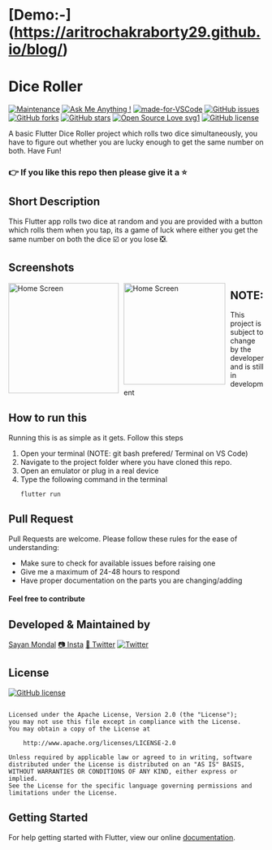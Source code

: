 # [Demo:-] (https://aritrochakraborty29.github.io/blog/) 


# Dice Roller
[![Maintenance](https://img.shields.io/badge/Maintained%3F-yes-green.svg)](https://GitHub.com/Naereen/StrapDown.js/graphs/commit-activity) [![Ask Me Anything !](https://img.shields.io/badge/Ask%20me-anything-1abc9c.svg)](https://GitHub.com/Naereen/ama) [![made-for-VSCode](https://img.shields.io/badge/Made%20for-VSCode-1f425f.svg)](https://code.visualstudio.com/) [![GitHub issues](https://img.shields.io/github/issues/S-ayanide/Flutter-DiceRoller.svg?style=flat-square)](https://github.com/S-ayanide/Flutter-DiceRoller/issues)
[![GitHub forks](https://img.shields.io/github/forks/S-ayanide/Flutter-DiceRoller.svg?style=social)](https://github.com/S-ayanide/Flutter-DiceRoller/network) [![GitHub stars](https://img.shields.io/github/stars/S-ayanide/Flutter-DiceRoller.svg?style=social)](https://github.com/S-ayanide/Flutter-DiceRoller/stargazers) [![Open Source Love svg1](https://badges.frapsoft.com/os/v1/open-source.svg?v=103)](https://github.com/ellerbrock/open-source-badges/)
[![GitHub license](https://img.shields.io/github/license/S-ayanide/Flutter-DiceRoller.svg?style=for-the-badge)](https://github.com/S-ayanide/Flutter-DiceRoller/blob/master/LICENSE)

A basic Flutter Dice Roller project which rolls two dice simultaneously, you have to figure out whether you are lucky enough to get the same number on both. Have Fun!
### 👉 If you like this repo then please give it a ⭐️

## Short Description
This Flutter app rolls two dice at random and you are provided with a button which rolls them when you tap, its a game of luck where either you get the same number on both the dice ☑️ or you lose ❎.

## Screenshots
<img src="images/Capture1.PNG"
     alt="Home Screen"
     style="float: left; margin-right: 10px;"
     width="217" /> <img src="https://media.giphy.com/media/mXdJC2HfZCPfGiWD5x/200w_d.gif"
     alt="Home Screen"
     style="float: left; margin-right: 10px;"
     width="200"/>
     
## NOTE:
This project is subject to change by the developer and is still in development

## How to run this
Running this is as simple as it gets. Follow this steps
1. Open your terminal (NOTE: git bash prefered/ Terminal on VS Code)
2. Navigate to the project folder where you have cloned this repo.
3. Open an emulator or plug in a real device
4. Type the following command in the terminal 
     ```
     flutter run
     ```
     
## Pull Request

Pull Requests are welcome. Please follow these rules for the ease of understanding:
* Make sure to check for available issues before raising one
* Give me a maximum of 24-48 hours to respond
* Have proper documentation on the parts you are changing/adding

#### Feel free to contribute

## Developed & Maintained by
[Sayan Mondal](https://github.com/S-ayanide) 
[📷 Insta](https://www.instagram.com/s_ayanide/)
[🐤 Twitter](https://www.instagram.com/s_ayanide/) [![Twitter](https://img.shields.io/twitter/url/https/github.com/S-ayanide/Flutter-DiceRoller.svg?style=social)](https://twitter.com/intent/tweet?text=Wow:&url=https%3A%2F%2Fgithub.com%2FS-ayanide%2FFlutter-DiceRoller)

## License 
[![GitHub license](https://img.shields.io/github/license/S-ayanide/Flutter-DiceRoller.svg?style=for-the-badge)](https://github.com/S-ayanide/Flutter-DiceRoller/blob/master/LICENSE)
```Copyright 2019 Sayan Mondal

Licensed under the Apache License, Version 2.0 (the "License");
you may not use this file except in compliance with the License.
You may obtain a copy of the License at

    http://www.apache.org/licenses/LICENSE-2.0

Unless required by applicable law or agreed to in writing, software
distributed under the License is distributed on an "AS IS" BASIS,
WITHOUT WARRANTIES OR CONDITIONS OF ANY KIND, either express or implied.
See the License for the specific language governing permissions and
limitations under the License.
```

## Getting Started
For help getting started with Flutter, view our online [documentation](https://flutter.dev/docs).
